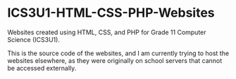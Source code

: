 # ICS3U1-HTML-CSS-PHP-Websites
Websites created using HTML, CSS, and PHP for Grade 11 Computer Science (ICS3U1). 

This is the source code of the websites, and I am currently trying to host the websites elsewhere, as they were originally on school servers that cannot be accessed externally.

